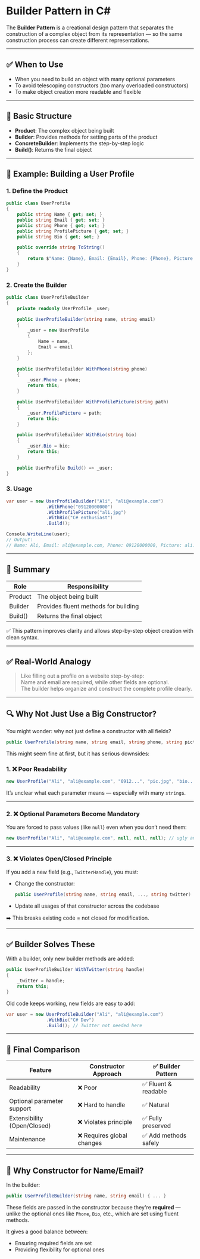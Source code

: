 # Builder Pattern in C#

The **Builder Pattern** is a creational design pattern that separates the construction of a complex object 
from its representation — so the same construction process can create different representations.

---

## ✅ When to Use

- When you need to build an object with many optional parameters
- To avoid telescoping constructors (too many overloaded constructors)
- To make object creation more readable and flexible

---

## 🧱 Basic Structure

- **Product**: The complex object being built
- **Builder**: Provides methods for setting parts of the product
- **ConcreteBuilder**: Implements the step-by-step logic
- **Build()**: Returns the final object

---

## 🧪 Example: Building a User Profile

### 1. Define the Product

```csharp
public class UserProfile
{
    public string Name { get; set; }
    public string Email { get; set; }
    public string Phone { get; set; }
    public string ProfilePicture { get; set; }
    public string Bio { get; set; }

    public override string ToString()
    {
        return $"Name: {Name}, Email: {Email}, Phone: {Phone}, Picture: {ProfilePicture}, Bio: {Bio}";
    }
}
```

### 2. Create the Builder

```csharp
public class UserProfileBuilder
{
    private readonly UserProfile _user;

    public UserProfileBuilder(string name, string email)
    {
        _user = new UserProfile
        {
            Name = name,
            Email = email
        };
    }

    public UserProfileBuilder WithPhone(string phone)
    {
        _user.Phone = phone;
        return this;
    }

    public UserProfileBuilder WithProfilePicture(string path)
    {
        _user.ProfilePicture = path;
        return this;
    }

    public UserProfileBuilder WithBio(string bio)
    {
        _user.Bio = bio;
        return this;
    }

    public UserProfile Build() => _user;
}
```

### 3. Usage

```csharp
var user = new UserProfileBuilder("Ali", "ali@example.com")
               .WithPhone("09120000000")
               .WithProfilePicture("ali.jpg")
               .WithBio("C# enthusiast")
               .Build();

Console.WriteLine(user);
// Output:
// Name: Ali, Email: ali@example.com, Phone: 09120000000, Picture: ali.jpg, Bio: C# enthusiast
```

---

## 🧠 Summary

| Role         | Responsibility                          |
|--------------|------------------------------------------|
| Product      | The object being built                   |
| Builder      | Provides fluent methods for building     |
| Build()      | Returns the final object                 |

✅ This pattern improves clarity and allows step-by-step object creation with clean syntax.

---

## ✅ Real-World Analogy

> Like filling out a profile on a website step-by-step:  
> Name and email are required, while other fields are optional.  
> The builder helps organize and construct the complete profile clearly.


---

## 🔍 Why Not Just Use a Big Constructor?

You might wonder: why not just define a constructor with all fields?

```csharp
public UserProfile(string name, string email, string phone, string picture, string bio)
```

This might seem fine at first, but it has serious downsides:

### 1. ❌ Poor Readability

```csharp
new UserProfile("Ali", "ali@example.com", "0912...", "pic.jpg", "bio...");
```

It’s unclear what each parameter means — especially with many `string`s.

---

### 2. ❌ Optional Parameters Become Mandatory

You are forced to pass values (like `null`) even when you don’t need them:

```csharp
new UserProfile("Ali", "ali@example.com", null, null, null); // ugly and error-prone
```

---

### 3. ❌ Violates Open/Closed Principle

If you add a new field (e.g., `TwitterHandle`), you must:

- Change the constructor:
  ```csharp
  public UserProfile(string name, string email, ..., string twitter)
  ```

- Update all usages of that constructor across the codebase

➡️ This breaks existing code = not closed for modification.

---

## ✅ Builder Solves These

With a builder, only new builder methods are added:

```csharp
public UserProfileBuilder WithTwitter(string handle)
{
    _twitter = handle;
    return this;
}
```

Old code keeps working, new fields are easy to add:

```csharp
var user = new UserProfileBuilder("Ali", "ali@example.com")
               .WithBio("C# Dev")
               .Build(); // Twitter not needed here
```

---

## 🧠 Final Comparison

| Feature                     | Constructor Approach          | ✅ Builder Pattern          |
|-----------------------------|-------------------------------|-----------------------------|
| Readability                 | ❌ Poor                        | ✅ Fluent & readable        |
| Optional parameter support  | ❌ Hard to handle              | ✅ Natural                  |
| Extensibility (Open/Closed) | ❌ Violates principle          | ✅ Fully preserved          |
| Maintenance                 | ❌ Requires global changes     | ✅ Add methods safely       |

---

## 🔧 Why Constructor for Name/Email?

In the builder:

```csharp
public UserProfileBuilder(string name, string email) { ... }
```

These fields are passed in the constructor because they're **required** — unlike the optional ones like `Phone`, `Bio`, etc., which are set using fluent methods.

It gives a good balance between:

- Ensuring required fields are set
- Providing flexibility for optional ones
